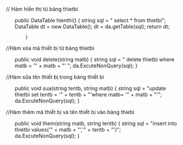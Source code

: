 ﻿<ul>
// Hàm hiển thị từ bảng thietbi
 <ul>
public DataTable hienthi()
        {
            string sql = " select * from thietbi";
            DataTable dt = new DataTable();
            dt = da.getTable(sql);
            return dt;

        }
</ul>
</ul>
<ul>
//Hàm xóa mã thiết bị từ bảng thietbi
 <ul>
public void delete(string matb)
        {
            string sql = " delete thietbi where matb = '" + matb + "' ";
            da.ExcuteNonQuery(sql);
        }
</ul>
</ul>
<ul>
//Hàm sữa tên thiết bị trong bảng thiết bi
 <ul>
public void sua(string tentb, string matb)
        {
            string sql = "update thietbi set tentb = '" + tentb + "'where matb= '" + matb + "'";
            da.ExcuteNonQuery(sql);
        }
</ul>
</ul>
<ul>
//Hàm thêm  mã thiết bị và tên thiết bị vào bảng thiebi
 <ul>
public void them(string matb, string tentb)
        {
            string sql = "insert into thietbi values('" + matb + "','" + tentb + "')";
            da.ExcuteNonQuery(sql);
        }
</ul>
</ul>